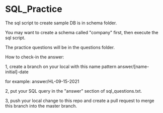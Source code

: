 # SQL_Practice

The sql script to create sample DB is in schema folder.

You may want to create a schema called "company" first, then execute the sql script.

The practice questions will be in the questions folder. 

How to check-in the answer:


1, create a branch on your local with this name pattern answer/[name-initial]-date

for example: answer/HL-09-15-2021

2, put your SQL query in the "answer" section of sql_questions.txt.


3, push your local change to this repo and create a pull request to merge this branch into the master branch.